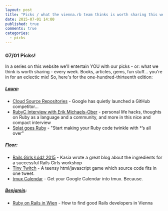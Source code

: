 ```yaml
---
layout: post
title: "Picks / what the vienna.rb team thinks is worth sharing this week"
date: 2015-07-01 14:00
published: true
comments: true
categories:
  - picks
---
```


### 07/01 Picks!

In a series on this website we'll entertain YOU with our picks - or: what we think is worth sharing - every week.
Books, articles, gems, fun stuff... you're in for an eclectic mix! So, here's for the one-hundred-thirteenth edition:

##### [Laura][1]:
- [Cloud Source Repositories][2] - Google has quietly launched a GitHub competitor...
- [RubyC Interview with Erik Michaels-Ober][3] - personal life hacks, thoughts on Ruby as a language and a community, and more in this nice and compact interview
- [Splat goes Ruby][4] - "Start making your Ruby code twinkle with *’s all over"

##### [Floor][9]:
- [Rails Girls Łódź 2015][10] - Kasia wrote a great blog about the ingredients for a successful Rails Girls workshop
- [Tiny Twitch][11] - A teensy html/javascript game which source code fits in one tweet.
- [tmux Calendar][12] - Get your Google Calendar into tmux. Because.


##### [Benjamin][13]:
- [Ruby on Rails in Wien][14] - How to find good Rails developers in Vienna


[1]: http://www.twitter.com/alicetragedy
[2]: http://venturebeat.com/2015/06/24/google-has-quietly-launched-a-github-competitor-source-code-repositories/
[3]: http://rubyc.eu/posts/24
[4]: https://dev.firmafon.dk/blog/splat-goes-ruby/
[5]: http://www.twitter.com/mraaroncruz
[6]:
[7]:
[9]: http://www.twitter.com/floordrees
[10]: http://blog.ragnarson.com/2015/06/29/rails-girls-lodz-2015.html
[11]: https://github.com/omnus/tiny-twitch
[12]: https://blog.hauck.io/get-your-google-calendar-into-tmux/
[13]: https://twitter.com/bindrive
[14]: https://byteq.com/de/b/ruby-rails-wien
